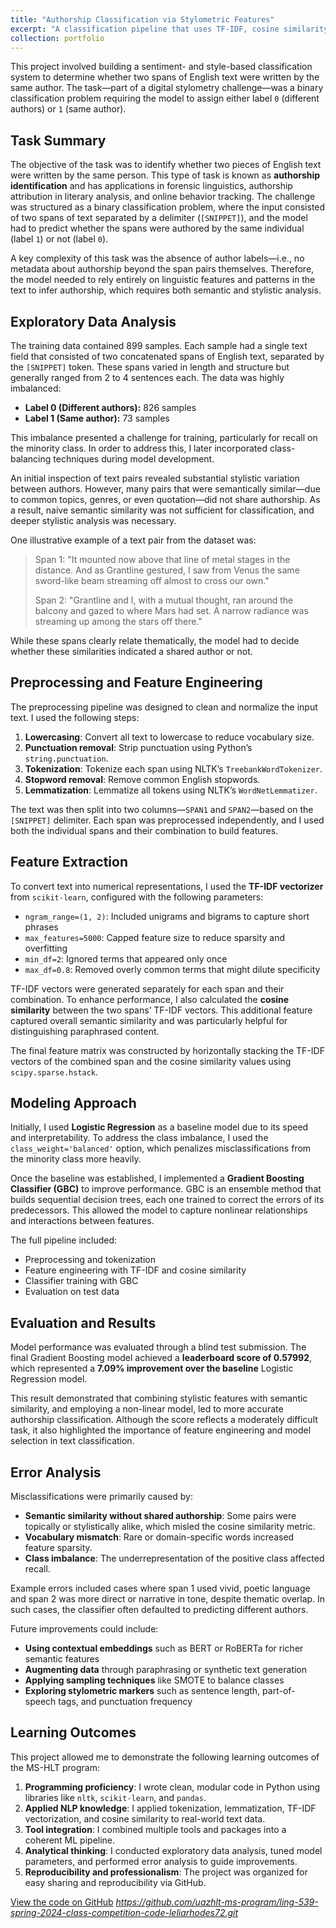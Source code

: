 ```yaml
---
title: "Authorship Classification via Stylometric Features"
excerpt: "A classification pipeline that uses TF-IDF, cosine similarity, and gradient boosting to determine whether two text spans share an author."
collection: portfolio
---
```


This project involved building a sentiment- and style-based classification system to determine whether two spans of English text were written by the same author. The task—part of a digital stylometry challenge—was a binary classification problem requiring the model to assign either label `0` (different authors) or `1` (same author).

## Task Summary

The objective of the task was to identify whether two pieces of English text were written by the same person. This type of task is known as **authorship identification** and has applications in forensic linguistics, authorship attribution in literary analysis, and online behavior tracking. The challenge was structured as a binary classification problem, where the input consisted of two spans of text separated by a delimiter (`[SNIPPET]`), and the model had to predict whether the spans were authored by the same individual (label `1`) or not (label `0`).

A key complexity of this task was the absence of author labels—i.e., no metadata about authorship beyond the span pairs themselves. Therefore, the model needed to rely entirely on linguistic features and patterns in the text to infer authorship, which requires both semantic and stylistic analysis.

## Exploratory Data Analysis

The training data contained 899 samples. Each sample had a single text field that consisted of two concatenated spans of English text, separated by the `[SNIPPET]` token. These spans varied in length and structure but generally ranged from 2 to 4 sentences each. The data was highly imbalanced:

- **Label 0 (Different authors):** 826 samples
- **Label 1 (Same author):** 73 samples

This imbalance presented a challenge for training, particularly for recall on the minority class. In order to address this, I later incorporated class-balancing techniques during model development.

An initial inspection of text pairs revealed substantial stylistic variation between authors. However, many pairs that were semantically similar—due to common topics, genres, or even quotation—did not share authorship. As a result, naive semantic similarity was not sufficient for classification, and deeper stylistic analysis was necessary.

One illustrative example of a text pair from the dataset was:
> Span 1: "It mounted now above that line of metal stages in the distance. And as Grantline gestured, I saw from Venus the same sword-like beam streaming off almost to cross our own."
> 
> Span 2: "Grantline and I, with a mutual thought, ran around the balcony and gazed to where Mars had set. A narrow radiance was streaming up among the stars off there."

While these spans clearly relate thematically, the model had to decide whether these similarities indicated a shared author or not.

## Preprocessing and Feature Engineering

The preprocessing pipeline was designed to clean and normalize the input text. I used the following steps:

1. **Lowercasing**: Convert all text to lowercase to reduce vocabulary size.
2. **Punctuation removal**: Strip punctuation using Python’s `string.punctuation`.
3. **Tokenization**: Tokenize each span using NLTK’s `TreebankWordTokenizer`.
4. **Stopword removal**: Remove common English stopwords.
5. **Lemmatization**: Lemmatize all tokens using NLTK’s `WordNetLemmatizer`.

The text was then split into two columns—`SPAN1` and `SPAN2`—based on the `[SNIPPET]` delimiter. Each span was preprocessed independently, and I used both the individual spans and their combination to build features.

## Feature Extraction

To convert text into numerical representations, I used the **TF-IDF vectorizer** from `scikit-learn`, configured with the following parameters:

- `ngram_range=(1, 2)`: Included unigrams and bigrams to capture short phrases
- `max_features=5000`: Capped feature size to reduce sparsity and overfitting
- `min_df=2`: Ignored terms that appeared only once
- `max_df=0.8`: Removed overly common terms that might dilute specificity

TF-IDF vectors were generated separately for each span and their combination. To enhance performance, I also calculated the **cosine similarity** between the two spans’ TF-IDF vectors. This additional feature captured overall semantic similarity and was particularly helpful for distinguishing paraphrased content.

The final feature matrix was constructed by horizontally stacking the TF-IDF vectors of the combined span and the cosine similarity values using `scipy.sparse.hstack`.

## Modeling Approach

Initially, I used **Logistic Regression** as a baseline model due to its speed and interpretability. To address the class imbalance, I used the `class_weight='balanced'` option, which penalizes misclassifications from the minority class more heavily.

Once the baseline was established, I implemented a **Gradient Boosting Classifier (GBC)** to improve performance. GBC is an ensemble method that builds sequential decision trees, each one trained to correct the errors of its predecessors. This allowed the model to capture nonlinear relationships and interactions between features.

The full pipeline included:
- Preprocessing and tokenization
- Feature engineering with TF-IDF and cosine similarity
- Classifier training with GBC
- Evaluation on test data

## Evaluation and Results

Model performance was evaluated through a blind test submission. The final Gradient Boosting model achieved a **leaderboard score of 0.57992**, which represented a **7.09% improvement over the baseline** Logistic Regression model.

This result demonstrated that combining stylistic features with semantic similarity, and employing a non-linear model, led to more accurate authorship classification. Although the score reflects a moderately difficult task, it also highlighted the importance of feature engineering and model selection in text classification.

## Error Analysis

Misclassifications were primarily caused by:
- **Semantic similarity without shared authorship**: Some pairs were topically or stylistically alike, which misled the cosine similarity metric.
- **Vocabulary mismatch**: Rare or domain-specific words increased feature sparsity.
- **Class imbalance**: The underrepresentation of the positive class affected recall.

Example errors included cases where span 1 used vivid, poetic language and span 2 was more direct or narrative in tone, despite thematic overlap. In such cases, the classifier often defaulted to predicting different authors.

Future improvements could include:
- **Using contextual embeddings** such as BERT or RoBERTa for richer semantic features
- **Augmenting data** through paraphrasing or synthetic text generation
- **Applying sampling techniques** like SMOTE to balance classes
- **Exploring stylometric markers** such as sentence length, part-of-speech tags, and punctuation frequency

## Learning Outcomes

This project allowed me to demonstrate the following learning outcomes of the MS-HLT program:

1. **Programming proficiency**: I wrote clean, modular code in Python using libraries like `nltk`, `scikit-learn`, and `pandas`.
2. **Applied NLP knowledge**: I applied tokenization, lemmatization, TF-IDF vectorization, and cosine similarity to real-world text data.
3. **Tool integration**: I combined multiple tools and packages into a coherent ML pipeline.
4. **Analytical thinking**: I conducted exploratory data analysis, tuned model parameters, and performed error analysis to guide improvements.
5. **Reproducibility and professionalism**: The project was organized for easy sharing and reproducibility via GitHub.

[View the code on GitHub](#) *https://github.com/uazhlt-ms-program/ling-539-spring-2024-class-competition-code-leliarhodes72.git*
